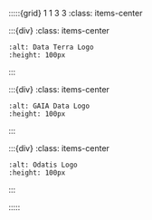 :::::{grid} 1 1 3 3
:class: items-center

:::{div}
:class: items-center
```{image} https://gitlab.ifremer.fr/odatis-public/vre/config/raw/main/logos/logo_data_terra-transparent.svg
:alt: Data Terra Logo
:height: 100px
````
:::

:::{div}
:class: items-center
```{image} https://gitlab.ifremer.fr/odatis-public/vre/config/raw/main/logos/logo_gaia_data-transparent.svg
:alt: GAIA Data Logo
:height: 100px
```
:::

:::{div}
:class: items-center
```{image} https://gitlab.ifremer.fr/odatis-public/vre/config/raw/main/logos/logo_odatis-transparent.svg
:alt: Odatis Logo
:height: 100px
```
:::

:::::